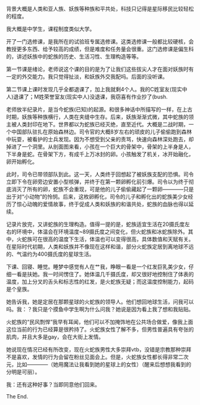 背景大概是人类和亚人族、妖族等种族和平共处，科技只记得是星际移民比较轻松的程度。

我大概是中学生，课程制度类似大学。

开了一门选修课，是我所在的试验班专属选修课。这类选修课一般都比较硬核，会教授更多东西、给予较高的成绩，但是难度和任务量会很重。这门选修课是偏生科的，讲述妖族中的蛇族的历史、生活习性、生理构造等等。

第一节课是绪论，老师说这个课的目的是为了让我们这些拔尖人才在面对妖族时有一定的外交能力。我只觉得扯淡，和妖族外交我配吗。后面的没听课。

第二节课上课时发现几乎全都退课了，加上我就剩4个人。我的C姓室友(现实中人)退课了；M姓荣誉室友(现实中人)没退课，我窃喜有作业抄了(bush.

老师放半纪录片，是当今蛇族(已知)的起源。和很多神话中所描写的一样，在上古时期，妖族等种族横行，人类在夹缝中生存。后来，妖族渐渐式微，其中蛇族的领主被人类封印在地下。世界都以为蛇族已经灭绝，直至近代。大概是二战时期，一个中国部队驻扎在原始森林边。司令官的大概8岁左右的顽皮的儿子偷偷跑到森林中玩耍，被看护的士兵发现。因为不想受到父亲的责骂，快速向森林深处跑去，却掉进了一个洞里。从剖面图来看，小孩在一个巨大的骨架中，骨架的上半身是人，下半身是蛇。在骨架下方，有成千上万冰封的卵。小孩触发了机关，冰开始融化，卵开始孵化。

此时，司令已带领部队到此。这一天，人类终于回想起了被妖族支配的恐惧。司令立即下令在卵旁边安置小型核弹，并终于在第一颗卵孵化前引爆。司令以为终于彻底消灭了所有的卵，蛇族不会重现，可是他的儿子偷偷藏起了一颗卵————只是出于对“小动物”的怜悯。后来，这枚卵孵化，司令的儿子和孵化出的蛇族美少女经历了惊心动魄的爱情故事，终于促成人类和妖族的和谐共处，蛇族的血脉也得以延续。

记录片放完，又讲蛇族的生理构造。值得一提的是，蛇族适宜生活在20摄氏度左右的环境中，体温会在环境温度~89摄氏度之间变化，但火蛇族和冰蛇族除外。其中，火蛇族可在很高的温度下生活，体温也可以变得很高，具体数值和天赋有关。在星际时代初期，人类和妖族并不像现在这样和谐，部分火蛇族定居到离地球不远的、气温约为400摄氏度的星球生活。

下课、回寝、睡觉。睡梦中感觉有人在艹我，睁眼一看是一个红发巨乳美少女，仔细一看是扶她。我一时间愣住了。她体温几千摄氏度，却又很好地控制住了体表的温度，加上分叉的舌头和标志性的红发，是火蛇族无疑；而这温度控制能力，起码是个皇族。

她告诉我，她是定居在那颗星球的火蛇族的领导人。他们想回地球生活，问我可以吗。我：？我只是个摸鱼中学生啊为什么问我？她说是因为看上我了想和我贴贴。

火蛇族的“民风剽悍”我早有耳闻，他们可以不加掩饰地在公共场合做爱，像我上面这位当前的行为已经算是很矜持了。火蛇族女性了解不多，但男性普遍具有夸张的肌肉，并且大多是gay，会在大街上发情。

她说现在情况已经有所改变，现在火蛇族男性大多崇拜vtb，没错是宗教那种崇拜不是喜欢，发情的行为会留在粉丝见面会上。但是，火蛇族女性都长得非常二次元，比如————（她用魔法让我看到她的星球上的女性）（醒来后想想我看到的分明是可丽）。

我：还有这种好事？当即同意他们回来。

The End.
